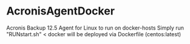 # AcronisAgentDocker
Acronis Backup 12.5 Agent for Linux to run on docker-hosts
Simply run "RUNstart.sh" < docker will be deployed via Dockerfile (centos:latest)
